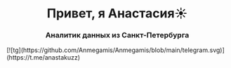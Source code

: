 <h1 align="center">Привет, я Анастасия</a>☀️
<h3 align="center">Аналитик данных из Санкт-Петербурга</h3>
[![tg](https://github.com/Anmegamis/Anmegamis/blob/main/telegram.svg)](https://t.me/anastakuzz)